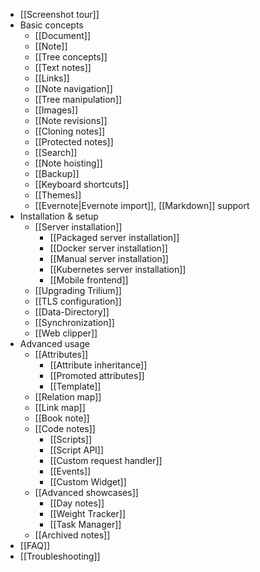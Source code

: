 * [[Screenshot tour]]
* Basic concepts
  * [[Document]]
  * [[Note]]
  * [[Tree concepts]]
  * [[Text notes]]
  * [[Links]]
  * [[Note navigation]]
  * [[Tree manipulation]]
  * [[Images]]
  * [[Note revisions]]
  * [[Cloning notes]]
  * [[Protected notes]]
  * [[Search]]
  * [[Note hoisting]]
  * [[Backup]]
  * [[Keyboard shortcuts]]
  * [[Themes]]
  * [[Evernote|Evernote import]], [[Markdown]] support
* Installation & setup
  * [[Server installation]]
    * [[Packaged server installation]]
    * [[Docker server installation]]
    * [[Manual server installation]]
    * [[Kubernetes server installation]]
    * [[Mobile frontend]]
  * [[Upgrading Trilium]]
  * [[TLS configuration]]
  * [[Data-Directory]]
  * [[Synchronization]]
  * [[Web clipper]]
* Advanced usage
  * [[Attributes]]
    * [[Attribute inheritance]]
    * [[Promoted attributes]]
    * [[Template]]
  * [[Relation map]]
  * [[Link map]]
  * [[Book note]]
  * [[Code notes]]
    * [[Scripts]]
    * [[Script API]]
    * [[Custom request handler]]
    * [[Events]]
    * [[Custom Widget]]
  * [[Advanced showcases]]
    * [[Day notes]]
    * [[Weight Tracker]]
    * [[Task Manager]]
  * [[Archived notes]]
* [[FAQ]]
* [[Troubleshooting]]